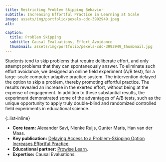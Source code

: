 ```yaml
---
title: Restricting Problem Skipping Behavior
subtitle: Increasing Effortful Practice in Learning at Scale
image: assets/img/portfolio/pexels-cdc-3992949.jpeg
alt: 

caption:
  title: Problem Skipping
  subtitle: Causal Evaluations, Effort Avoidance
  thumbnail: assets/img/portfolio/pexels-cdc-3992949_thumbnail.jpg
---
```


Students tend to skip problems that require deliberate effort, and only attempt problems that they can spontaneously answer. To eliminate such effort avoidance, we designed an online field experiment (A/B test), for a large-scale computer adaptive practice system. The intervention delayed the option to skip a problem, thereby promoting effortful practice. The results revealed an increase in the exerted effort, without being at the expense of engagement. In addition to these substantial results, the experiment demonstrated some of the advantages of A/B tests, such as the unique opportunity to apply truly double-blind and randomized controlled field experiments in educational science.

{:.list-inline}
- **Core team:** Alexander Savi, Nienke Ruijs, Gunter Maris, Han van der Maas.
- **Key publication:** [Delaying Access to a Problem-Skipping Option Increases Effortful Practice](https://doi.org/10.1016/j.compedu.2017.12.008).
- **Educational partner:** [Prowise Learn](https://www.prowise.com/en/prowise-learn/).
- **Expertise:** Causal Evaluations.

